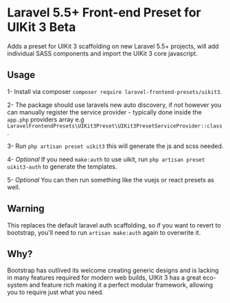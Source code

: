 # Laravel 5.5+ Front-end Preset for UIKit 3 Beta

Adds a preset for UIKit 3 scaffolding on new Laravel 5.5+ projects, will add individual SASS components and import the UIKit 3 core javascript.


## Usage

1- Install via composer `composer require laravel-frontend-presets/uikit3`.

2- The package should use laravels new auto discovery, if not however you can manually register the service provider - typically done inside the `app.php` providers array e.g `LaravelFrontendPresets\UIKit3Preset\UIKit3PresetServiceProvider::class`.

3- Run `php artisan preset uikit3` this will generate the js and scss needed.

4- *Optional* If you need `make:auth` to use uikit, run `php artisan preset uikit3-auth` to generate the templates.

5- *Optional* You can then run something like the vuejs or react presets as well.

## Warning

This replaces the default laravel auth scaffolding, so if you want to revert to bootstrap, you'll need to run `artisan make:auth` again to overwrite it.

## Why?

Bootstrap has outlived its welcome creating generic designs and is lacking in many features required for modern web builds, UIKit 3 has a great eco-system and feature rich making it a perfect modular framework, allowing you to require just what you need.
